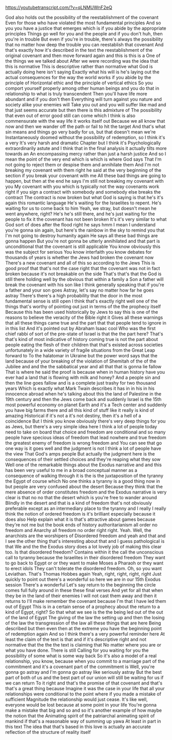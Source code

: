 https://youtubetranscript.com/?v=qLNMUWnF2eQ

 God also holds out the possibility of the reestablishment of the covenant Even for those who have violated the most fundamental principles And so you you have a justice that emerges which is if you abide by the appropriate principles Things go well for you and the people and if you don't huh, then you're in trouble But even if you're in trouble, there's always the possibility that no matter how deep the trouble you can reestablish that covenant And that's exactly how it's described in the text the reestablishment of the original covenant and then move forward again and this is this is a One of the things we we talked about After we were recording was the idea that this is normative This is descriptive rather than normative what God is actually doing here isn't saying Exactly what his will is he's laying out the actual consequences for the way the world works if you abide by the principle of Horizontal ethic and the principle of vertical ethics So you comport yourself properly among other human beings and you do that in relationship to what is truly transcendent Then you'll have life more abundant and if you don't then Everything will turn against you nature and society alike your enemies will Take you out and you will suffer like mad and that just seems accurate but then there is this admixture of The possibility that even out of error good still can come which I think is also commensurate with the way life it works itself out Because we all know that now and then we wander off the path or fail to hit the target And that's what sin means and things go very badly for us, but that doesn't mean we're Instantaneously doomed without the possibility of redemption, so I think it's a very It's very harsh and dramatic Chapter but I think it's Psychologically extraordinarily astute and I think that in the final analysis it actually tilts more towards an An encompassing mercy rather than just a harsh justice And so I mean the point of the very end which is which is where God says That I'm not going to reject them or despise them and annihilate them And I'm not breaking my covenant with them right he said at the very beginning of the section if you break your covenant with me All these bad things are going to happen, but then at the end he says I'm still not breaking my covenant with you My covenant with you which is typically not the way covenants work right if you sign a contract with somebody and somebody else breaks the contract The contract is now broken but what God is saying is that he's it's again this romantic language He's waiting for the Israelites to repent. He's waiting for us to come back to him Yeah, we stray, but doesn't mean he went anywhere, right? He's he's still there, and he's just waiting for the people to fix it the covenant has not been broken It's it's very similar to what God sort of does after the flood right he says hmm I mean I understand you're gonna sin again, but here's the rainbow in the sky to remind you that I'm not going to destroy humanity again He says all these bad things are gonna happen But you're not gonna be utterly annihilated and that part is unconditional that the covenant is still applicable You know obviously this was the subject for serious You know interfaith you know debates for thousands of years is whether the Jews had broken the covenant now There's a new covenant and all of this so according to the Jews This is good proof that that's not the case right that the covenant was not in fact broken because it's not breakable on the side That's that's that the God is still there holding well by the obvious that within a family a Son a father will break the covenant with his son like I think generally speaking that if you're a father and your son goes Astray, let's say no matter how far he goes astray There's there's a high probability that the door in the most fundamental sense is still open I think that's exactly right well one of the things that's worthy of pointing out just in terms of the the prophecy itself Because this has been used historically by Jews to say this is one of the reasons to believe the veracity of the Bible right it Gives all these warnings that all these things came true and the part that that people tend to ignore in in this list And it's pointed out by Abraham Isaac cool Who was the first chief rabbi of sort of the pre-state of Israel is that the the part here? That's that's kind of most indicative of history coming true is not the part about people eating the flesh of their children that that's existed across societies unfortunately in a wide variety of fragile situations from the Great Leap forward to To the halatomar in Ukraine but the power word says that the land because of your breaking of the violation of Shemitah of the of the Jubilee and and the the sabbatical year and all that that is gonna lie fallow That is where he said the proof is because when in human history have you ever had a land that is flowing with milk and honey? And a people sin and then the line goes fallow and is a complete just trashy for two thousand years Which is exactly what Mark Twain describes it has in in his in his innocence abroad when he's talking about this the land of Palestine in the 19th century and then the Jews come back and suddenly Israel is the 15th most powerful economy on planet Earth and it's a Tech center and suddenly you have big farms there and all this kind of stuff like it really is kind of amazing Historical if it's not a it's not destiny, then it's a hell of a coincidence But I think you know obviously there's very deep things for you as Jews, but there's a very simple idea here I think a lot of people today need to take on board that choice and freedom are conditional and so many people have specious ideas of freedom that lead nowhere and true freedom the greatest enemy of freedom is wrong freedom and You can see that go one way is it goes well and the judgment is not I think a lot of people have the view That God's amps people But actually the judgment here is the consequences of their settled choices and they're reaping what they sow Well one of the remarkable things about the Exodus narrative and and this has been very useful to me in a broad conceptual manner as a consequence of walking through it is the is the juxtaposition of the tyranny the Egypt of course which No one thinks a tyranny is a good thing now in but people are very confused about the desert Because they think that the mere absence of order constitutes freedom and the Exodus narrative is very clear is that no no that the desert which is you're free to wander around Blindly in the desert and that is a kind of freedom that's not obviously preferable except as an intermediary place to the tyranny and I really I really think the notion of ordered freedom is it's brilliant especially because it does also Help explain what it is that's attractive about games because they're not me but the book ends of history authoritarianism all order no freedom and Anarchy all freedom no order right right. Yeah. Well, the anarchists are the worshipers of Disordered freedom and yeah and that and I see the other thing that's interesting about that and I guess pathological is that We and the the Exodus story does a lot lovely job of making this clear too. Is that disordered freedom? Contains within it the call the unconscious call to tyranny because the Israelites in their disordered freedom They want to go back to Egypt or or they want to make Moses a Pharaoh or they want to erect idols They can't tolerate the disordered freedom. Oh, so you want Leviathan. That's Thomas Hobbes again Yeah, right, right, right, right Just quickly to point out there's a wonderful so here we are in our 15th Exodus session There's a wonderful Let's say return to the beginning the circle comes full fully around in these these final verses And yet for all that when they be in the land of their enemies I will not cast them away and then it returns to I'll make remember the covenant because I'm that I have led them out of Egypt This is in a certain sense of a prophecy about the return to a kind of Egypt, right? So that what we see is the the being led out of the out of the land of Egypt The giving of the law the setting up and then the losing of the law the transgression of the law all these things that are here Being described but then even then at the extreme you have the beginning point of redemption again And so I think there's a very powerful reminder here At least the claim of the text is that and if it's descriptive right and not normative that the the the text is claiming that No matter where you are or what you have done. There is still Calling for you waiting for you the possibility of some what is some way back So it's also a model of a real relationship, you know, because when you commit to a marriage part of the commitment and it's a covenant part of the commitment is Well, you're gonna go astray and I'm gonna go astray like seriously astray But the best part of both of us and the best part of our union will still be waiting for us if we can return To it right and that's the promise of that covenant and that's that's a great thing because Imagine it was the case in your life that all your relationships were conditional to the point where if you made a mistake of sufficient Magnitude the relationship would just cease. It's like well, everyone would be lost because at some point in your life You're gonna make a mistake that big and so and so it's another example of how maybe the notion that the Animating spirit of the patriarchal animating spirit of mankind if that's a reasonable way of summing up yawa At least in part in this text The idea that that's based in this love is actually an accurate reflection of the structure of reality itself